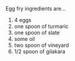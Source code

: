  Egg fry ingredients are...

 1.  4 eggs
 2.  one spoon of turmaric
 3.  one spoon of slate
 4.  some oil 
 5.  two spoon of vineyard
 6.  1/2 spoon of gilakara